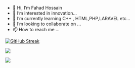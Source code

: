 - 👋 Hi, I’m Fahad Hossain
- 👀 I’m interested in innovation...
- 🌱 I’m currently learning C++ , HTML,PHP,LARAVEL etc...
- 💞️ I’m looking to collaborate on ...
- 📫 How to reach me ...



[![GitHub Streak](https://github-readme-streak-stats.herokuapp.com?user=fahadhos&theme=tokyonight-duo)](https://git.io/streak-stats)
<!---
fahadhos/fahadhos is a ✨ special ✨ repository because its `README.md` (this file) appears on your GitHub profile.
You can click the Preview link to take a look at your changes.
--->
![](http://github-profile-summary-cards.vercel.app/api/cards/profile-details?username=fahadhos&theme=vision_friendly_dark)
 
![](http://github-profile-summary-cards.vercel.app/api/cards/repos-per-language?username=fahadhos&theme=vision_friendly_dark)
